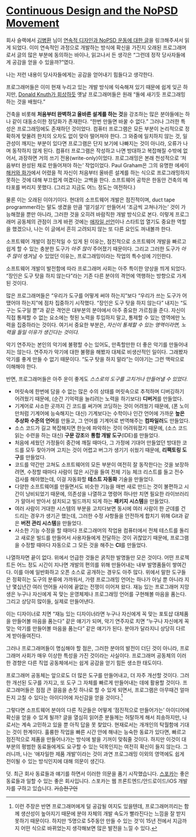 [Continuous Design and the NoPSD Movement][source]
==================================================

회사 슬랙에서 [김병환][1] 님이 [연속적 디자인과 NoPSD 운동에 대한 글][2]을 링크해주셔서 읽게 되었다. 이미 연속적인 과정으로 개발하는 방식에 확신을 가진지 오래된 프로그래머로서 글의 많은 부분에 동의하는 바이나, 읽고나서 든 생각은 “그런데 정작 당사자들에게 공감을 얻을 수 있을까?”였다.

나는 저런 내용이 당사자들에게는 공감을 얻어내기 힘들다고 생각한다.

프로그래머들은 이미 현재 누리고 있는 개발 방식에 익숙해져 있기 때문에 쉽게 잊곤 하지만, [Donald Knuth가 회상하듯][3] 옛날 프로그래머들은 원래 “돌에 새기듯 프로그래밍하는 것을 배웠다.”

건축을 비롯해 **처음부터 완벽하고 올바른 설계를 하는 것**을 강조하는 많은 분야들에는 하나 같이 대동소이한 정당화가 존재한다. “한번 만들면 바꿀 수 없다.” 그러나 그러한 특성은 프로그래밍에도 존재하던 것이었다. 컴퓨터 프로그램은 모든 부분이 논리적으로 정확하게 맞물려 한치의 오차도 없이 맞아 떨어져야 한다. 그 와중에 일치하지 않는 것, 일관성이 깨지는 부분이 있다면 프로그램은 단지 보기에 나빠지는 것이 아니라, 오류가 나며 동작하지 않게 된다. 컴퓨터 프로그램은 작성하고 나면 방대하고 복잡해질 수밖에 없어서, 과장하면 거의 쓰기 전용(write-only)이었다. 프로그래밍은 본래 천성적으로 ‘처음부터 완성된 채로 만들어져야 하는’ 작업이었다. Paul Graham은 그의 유명한 에세이 [해커와 화가][4]에서 어렸을 적 자신이 처음부터 올바른 설계를 하는 식으로 프로그래밍하지 못하는 것에 대해 부끄럽게 여겼다는 고백을 한다. 소프트웨어 공학은 한동안 건축의 메타포를 버리지 못했다. (그리고 지금도 어느 정도는 여전하다.)

물론 이는 오래된 이야기이다. 현대의 소프트웨어 개발은 점진적이며, duct tape programmer라는 말도 생겼을 만큼 ‘얼기설기’ 만들어서 ‘조금씩 고쳐나가는’ 것이 가능해졌을 뿐만 아니라, 그러한 것을 오히려 바람직한 개발 방식으로 본다. 이렇게 프로그래머 공동체의 관점이 크게 바뀐 것에는 [애자일 선언][5]이나 스타트업 열기도 중요한 역할을 했겠으나, 나는 이 글에서 흔히 고려되지 않는 또 다른 요인도 꺼내볼까 한다.

소프트웨어 개발이 점진적일 수 있게 된 이유는, 점진적으로 소프트웨어 개발을 빠르고 쉽게 할 수 있는 충분한 도구가 *아주 많이* 주어졌기 때문이다. 그리고 그러한 도구가 *아주 많이* 생겨날 수 있었던 이유는, 프로그래밍이라는 작업의 특수성에 기인한다.

소프트웨어 개발이 발전함에 따라 프로그래머 사회는 아주 특이한 양상을 띄게 되었다. “장인은 도구 탓을 하지 않는다”라는 기존 다른 분야의 격언에 역행하는 방향으로 가게 된 것이다.

많은 프로그래머들은 “우리가 도구를 어떻게 써야 하는지”보다 “우리가 쓰는 도구가 어땠어야 하는지”에 점차 집중하기 시작했다. “장인은 도구 탓을 하지 않는다” 내지는 “도구는 도구일 뿐”과 같은 격언은 대부분의 분야에서 아주 중요한 가르침을 준다. 자신이 직접 통제할 수 없는 요소에는 헛된 노력을 투입하지 말고, 통제할 수 있는 영역에만 노력을 집중하라는 것이다. 여기서 중요한 부분은, *자신이 통제할 수 있는 영역이라면, 노력을 들일 이유가 생긴다는 것이다.*

악기 연주자는 본인의 악기에 불평할 수는 있어도, 만족할만한 더 좋은 악기를 만들어내지는 않는다. 연주자가 악기에 대한 불평을 해봤자 대체로 비생산적인 일이다. 그래봤자 악기를 좋게 만들 수 없기 때문이다. “도구 탓을 하지 말라”는 이야기는 그런 맥락으로 이해해야 한다.

반면, 프로그래머들은 아주 운이 좋게도 *스스로의 도구를 고치거나 만들어낼 수 있었다.*

- 머릿속에 한번에 담을 수 없는 많은 수의 상태를 머릿속으로 추적하며 디버깅하기 어려웠기 때문에, (순간 기억력을 늘리려는 노력을 하기보다) **디버거**를 만들었다.
- 기계어로 사소한 곳까지 긴 코드를 써가며 코딩하는 것이 어려웠기 때문에, (폰 노이만처럼 기계어에 능숙해지는 대신) 기계보다는 수학이나 인간 언어에 가까운 **높은 추상화 수준의 언어**를 만들고, 그 언어를 기계어로 번역해주는 **컴파일러**도 만들었다.
- 소스 코드가 길고 복잡해지면 한눈에 파악하는 것이 어려워졌기 때문에, (소스 코드 읽는 수련을 하는 대신) **구문 강조**와 **통합 개발 도구**(IDE)를 만들었다.
- 처음에 세웠던 가정들이 중간에 깨질 때마다, 그 가정에 기대어 만들었던 방대한 코드를 모두 찾아가며 고치는 것이 어렵고 버그가 생기기 쉬웠기 때문에, **리팩토링 도구**를 만들었다.
- 코드를 약간만 고쳐도 소프트웨어의 모든 부분이 여전히 잘 동작한다는 것을 보장하려면, 수정할 때마다 사람이 많은 시간을 들여 전체 기능 체크 리스트를 들고 전수 검사를 해야했는데, 이걸 자동화할 **테스트 자동화** 기술을 만들었다.
- 다양한 소프트웨어를 만들면서도 비슷한 기능을 매번 새로 만드는 것이 불편하고 시간이 낭비되었기 때문에, 의존성을 나열하고 명령어 하나만 치면 필요한 라이브러리가 알아서 받아서 설치되고 빌드까지 되게 하는 **패키지 시스템**을 만들었다.
- 여러 사람이 거대한 시스템의 부분을 고치다보면 동시에 여러 사람이 한 군데를 건드리는 경우가 생기곤 했는데, 그러한 수정 사항들을 안전하게 합치기 위해 Git과 같은 **버전 관리 시스템**을 만들었다.
- 사소한 기능 수정을 할 때마다 프로그래머의 작업용 컴퓨터에서 전체 테스트를 돌리고 새로운 빌드를 만들어서 사용자들에게 전달하는 것이 귀찮았기 때문에, 프로그램을 수정할 때마다 자동으로 그 모든 것을 해주는 **CI**를 만들었다.

나열하자면 끝이 없다. 위에서 언급한 것들은 굵직한 발명들만 모은 것이다. 어떤 프로젝트든 어느 정도 시간이 지나면 개발의 편의를 위해 만들어내는 내부 발명품들이 쌓여간다. 이를 아예 일반화하고 오픈 소스로 공개하는 경우도 아주 많다. 위에서 말한 도구들은 정확히는 도구의 분류에 가까워서, 가령 프로그래밍 언어는 하나가 아닐 뿐 아니라 지난 몇십년간 여러 언어들 사이에 끝없는 전쟁이 이어져 왔다. 재능 있는 프로그래머 지망생은 누구나 자신에게 꼭 맞는 운영체제나 프로그래밍 언어를 구현해볼 마음을 품는다. 그리고 상당히 많이들, 실제로 만들어낸다.

이는 디자이너로 치면 “재능 있는 디자이너라면 누구나 자신에게 꼭 맞는 포토샵 대체품을 만들어볼 마음을 품는다” 같은 얘기가 되며, 악기 연주자로 치면 “누구나 자신에게 꼭 맞는 악기를 만들어볼 마음을 품는다” 같은 얘기가 된다. 분야가 달라지니 상당히 다르게 받아들여진다.

그러나 프로그래머들이 명심해야 할 점은, 그러한 분야의 발전이 더딘 것이 아니라, 프로그래머 사회가 매우 이상한 특성을 가진 것이라는 사실이다. 프로그래머 공동체의 이러한 경향은 다른 직업 공동체에서는 쉽게 공감을 얻기 힘든 생소한 태도이다.

프로그래머 공동체는 앞으로도 더 많은 도구를 만들어내고, 더 자주 개선할 것이다. 그러한 개선된 도구를 가지고, 또 도구 그 자체를 빠르게 만들어내는 데에 활용할 것이다. 프로그래머들은 점점 큰 걸음을 손짓 하나로 할 수 있게 되면서, 프로그램은 아무때건 얼마든지 고칠 수 있다는 아이디어에 자신감을 얻을 것이다.[^1]

그렇다면 소프트웨어 분야의 다른 직군들은 어떻게 ‘점진적으로 만들어가는’ 아이디어에 확신을 얻을 수 있게 될까? 글을 열심히 읽어준 분들께는 허탈하게 해서 죄송하지만, 나로서는 계속 고민하고 있을 뿐 아직 답을 못 찾았다. 현재로서는 개개인의 탁월함에 기대는 것이 한계이다. 훌륭한 작업을 빠른 시간 안에 해내는 능숙한 동료가 있다면, 빠르고 점진적으로 제품을 만들어나가는 방식에 발을 기꺼이 맞춰줄 것이다. 하지만 이것이 대부분의 평범한 동료들에게도 요구할 수 있는 덕목인지는 여전히 확신이 들지 않는다. 그러니까, 나는 ‘애자일한 제품 개발’이라는 것이 과연 프로그래밍 이외의 영역에도 쉽게 전이될 수 있는 방식인지에 대해 의문이 생긴다.

덧. 최근 회사 동료들과 얘기를 하면서 이러한 의문을 품기 시작했습니다. [스포카][6]는 좋은 동료들과 일할 수 있는 좋은 회사입니다. 스포카는 웹 프론트엔드/안드로이드/iOS 개발자를 구하고 있습니다. <del>기승전구인</del>

[^1]: 이런 주장은 반면 프로그래머에게 덜 공감될 여지도 있을텐데, 프로그래머끼리는 함께 생산성이 높아지기 때문에 분야 자체의 개발 속도가 빨라진다는 느낌을 잘 받지 못하기 때문이다. 하지만 ‘5명으로 5주동안 만들 수 있는 것’이 15년 전에서 지금까지 어떤 식으로 바뀌었는지 생각해보면 많은 발전을 느낄 수 있다.

[1]: http://kimbyeonghwan.tumblr.com/
[2]: http://thoughtworks.github.io/p2/issue02/continuous-design/
[3]: https://www.quora.com/How-would-Donald-Knuth-fare-as-a-competitor-on-TopCoder-today/answer/Michael-Hayter
[4]: http://paulgraham.com/hp.html
[5]: http://agilemanifesto.org/iso/ko/
[6]: http://www.spoqa.com/

[source]: http://thoughtworks.github.io/p2/issue02/continuous-design/

